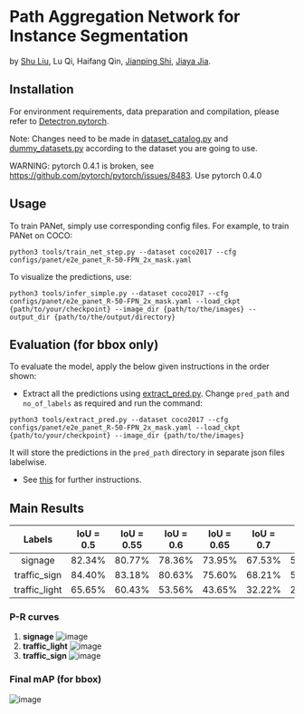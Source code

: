 # Path Aggregation Network for Instance Segmentation

by [Shu Liu](http://shuliu.me), Lu Qi, Haifang Qin, [Jianping Shi](https://shijianping.me/), [Jiaya Jia](http://jiaya.me/).


## Installation

For environment requirements, data preparation and compilation, please refer to [Detectron.pytorch](https://github.com/roytseng-tw/Detectron.pytorch).

Note: Changes need to be made in [dataset_catalog.py](lib/datasets/dataset_catalog.py) and [dummy_datasets.py](lib/datasets/dummy_datasets.py) according to the dataset you are going to use.

WARNING: pytorch 0.4.1 is broken, see https://github.com/pytorch/pytorch/issues/8483. Use pytorch 0.4.0

## Usage

To train PANet, simply use corresponding config files. For example, to train PANet on COCO:

```shell
python3 tools/train_net_step.py --dataset coco2017 --cfg configs/panet/e2e_panet_R-50-FPN_2x_mask.yaml
```

To visualize the predictions, use:
```shell
python3 tools/infer_simple.py --dataset coco2017 --cfg configs/panet/e2e_panet_R-50-FPN_2x_mask.yaml --load_ckpt {path/to/your/checkpoint} --image_dir {path/to/the/images} --output_dir {path/to/the/output/directory}
```

## Evaluation (for bbox only)

To evaluate the model, apply the below given instructions in the order shown:
* Extract all the predictions using [extract_pred.py](tools/extract_pred.py). Change `pred_path` and `no_of_labels` as required and run the command:
```shell
python3 tools/extract_pred.py --dataset coco2017 --cfg configs/panet/e2e_panet_R-50-FPN_2x_mask.yaml --load_ckpt {path/to/your/checkpoint} --image_dir {path/to/the/images}
```
  It will store the predictions in the `pred_path` directory in separate json files labelwise.

* See [this](https://github.com/devyash17/mAP) for further instructions.


## Main Results

| Labels   | IoU = 0.5   | IoU = 0.55   | IoU = 0.6  | IoU = 0.65  | IoU = 0.7  | IoU = 0.75  | IoU = 0.8  | IoU = 0.85  |  IoU = 0.9  |  IoU = 0.95
 | :------------: | --------------- | -------------- | ------------- | --------------- | ---------------- | ----------------- | ------------- | --------------- | -------------- | ------------- |
 signage | 82.34% | 80.77% | 78.36%  | 73.95% | 67.53%  | 58.08% | 42.90% | 24.08% | 6.46% | 0.11% |
 traffic_sign | 84.40% | 83.18% | 80.63% | 75.60% | 68.21% |  55.21% | 37.33% | 17.38% | 3.46% | 0.06% |
 traffic_light | 65.65% | 60.43% | 53.56% | 43.65%  | 32.22% |  20.14% | 9.80% | 2.82% | 0.41% | 0.01% |

### P-R curves
1. **signage**
![image](https://user-images.githubusercontent.com/41137582/70707624-8eb94980-1cfe-11ea-8d18-29a2d2eabbc9.png)
2. **traffic_light**
![image](https://user-images.githubusercontent.com/41137582/70707700-c7f1b980-1cfe-11ea-9725-0bcccbeb7113.png)
3. **traffic_sign**
![image](https://user-images.githubusercontent.com/41137582/70707715-d17b2180-1cfe-11ea-9d3a-e17b71f7f8a7.png)

### Final mAP (for bbox)
![image](https://user-images.githubusercontent.com/41137582/70708036-975e4f80-1cff-11ea-9b95-d91c59f8b767.png)
